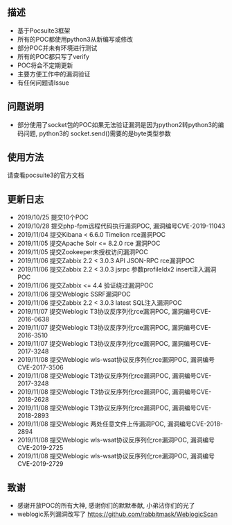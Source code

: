 ## 描述
* 基于Pocsuite3框架
* 所有的POC都使用python3从新编写或修改
* 部分POC并未有环境进行测试
* 所有的POC都只写了verify
* POC将会不定期更新
* 主要方便工作中的漏洞验证
* 有任何问题请Issue

## 问题说明
* 部分使用了socket包的POC如果无法验证漏洞是因为python2转python3的编码问题, python3的 socket.send()需要的是byte类型参数

## 使用方法
请查看pocsuite3的官方文档

## 更新日志
* 2019/10/25 提交10个POC
* 2019/10/28 提交php-fpm远程代码执行漏洞POC, 漏洞编号CVE-2019-11043
* 2019/11/04 提交Kibana < 6.6.0 Timelion rce漏洞POC
* 2019/11/05 提交Apache Solr <= 8.2.0 rce 漏洞POC
* 2019/11/05 提交Zookeeper未授权访问漏洞POC
* 2019/11/06 提交Zabbix 2.2 < 3.0.3 API JSON-RPC rce漏洞POC
* 2019/11/06 提交Zabbix 2.2 < 3.0.3 jsrpc 参数profileIdx2 insert注入漏洞POC
* 2019/11/06 提交Zabbix <= 4.4 验证绕过漏洞POC
* 2019/11/06 提交Weblogic SSRF漏洞POC
* 2019/11/06 提交Zabbix 2.2 < 3.0.3 latest SQL注入漏洞POC
* 2019/11/07 提交Weblogic T3协议反序列化rce漏洞POC, 漏洞编号CVE-2016-0638
* 2019/11/07 提交Weblogic T3协议反序列化rce漏洞POC, 漏洞编号CVE-2016-3510
* 2019/11/07 提交Weblogic T3协议反序列化rce漏洞POC, 漏洞编号CVE-2017-3248
* 2019/11/08 提交Weblogic wls-wsat协议反序列化rce漏洞POC, 漏洞编号CVE-2017-3506
* 2019/11/08 提交Weblogic T3协议反序列化rce漏洞POC, 漏洞编号CVE-2017-3248
* 2019/11/08 提交Weblogic T3协议反序列化rce漏洞POC, 漏洞编号CVE-2018-2628
* 2019/11/08 提交Weblogic T3协议反序列化rce漏洞POC, 漏洞编号CVE-2018-2893
* 2019/11/08 提交Weblogic 两处任意文件上传漏洞POC, 漏洞编号CVE-2018-2894
* 2019/11/08 提交Weblogic wls-wsat协议反序列化rce漏洞POC, 漏洞编号CVE-2019-2725
* 2019/11/08 提交Weblogic wls-wsat协议反序列化rce漏洞POC, 漏洞编号CVE-2019-2729

## 致谢
* 感谢开放POC的所有大神, 感谢你们的默默奉献, 小弟沾你们的光了
* weblogic系列漏洞改写了 https://github.com/rabbitmask/WeblogicScan